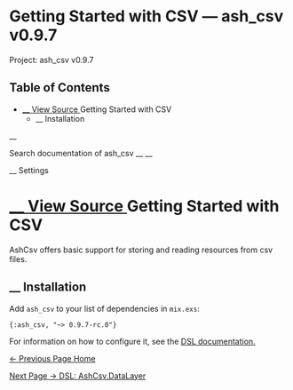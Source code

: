 # Getting Started with CSV — ash_csv v0.9.7

Project: ash_csv v0.9.7

## Table of Contents

- [ __ View Source ](external_link) Getting Started with CSV
  - __ Installation

__

Search documentation of ash_csv __ __

__ Settings

#  [ __ View Source ](external_link) Getting Started with CSV

AshCsv offers basic support for storing and reading resources from csv files.

##  __ Installation

Add `ash_csv` to your list of dependencies in `mix.exs`:
    
    
    {:ash_csv, "~> 0.9.7-rc.0"}

For information on how to configure it, see the [DSL documentation.](external_link)

[ ← Previous Page  Home  ](external_link)

[ Next Page →  DSL: AshCsv.DataLayer  ](external_link)

